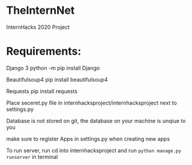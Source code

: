 # TheInternNet
InternHacks 2020 Project

# Requirements: 
Django 3  python -m pip install Django

Beautifulsoup4 pip install beautifulsoup4

Requests pip install requests


Place seceret.py file in internhacksproject/internhacksproject next to settings.py

Database is not stored on git, the database on your machine is unqiue to you 

make sure to register Apps in settings.py when creating new apps

To run server, run cd into internhacksproject
and run `python manage.py runserver` in terminal 
